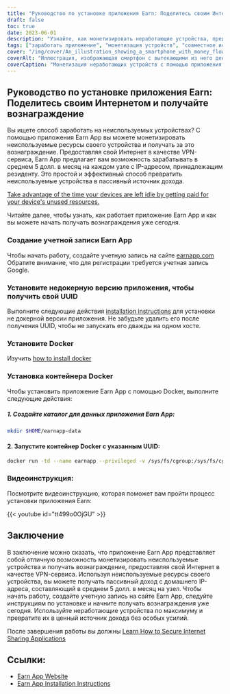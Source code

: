 ```yaml
---
title: "Руководство по установке приложения Earn: Поделитесь своим Интернетом и получайте вознаграждение"
draft: false
toc: true
date: 2023-06-01
description: "Узнайте, как монетизировать неработающие устройства, предоставляя доступ к Интернету и получая вознаграждения с помощью приложения Earn App."
tags: ["заработать приложение", "монетизация устройств", "совместное использование Интернета", "получать вознаграждения", "пассивный доход", "ресурсы устройства", "VPN-сервис", "жилой IP", "неработающие устройства", "зарабатывать деньги", "совместное использование интернета", "заработать на установке приложений", "установка docker", "контейнер docker", "Учебник по заработку на приложениях", "заработать приложение сайт", "инструкции по установке", "заработать на счету приложения", "не докерная версия", "UUID", "установить docker", "установка контейнера docker", "видеоурок", "зарабатывать ссылки на приложения", "ссылка на сайт приложения", "инструкции по установке приложения для заработка"]
cover: "/img/cover/An_illustration_showing_a_smartphone_with_money_flowing_out.png"
coverAlt: "Иллюстрация, изображающая смартфон с вытекающими из него деньгами, представляет концепцию получения вознаграждения за обмен интернет-ресурсами через приложение Earn App."
coverCaption: "Монетизация неработающих устройств с помощью приложения Earn"
---
```


## Руководство по установке приложения Earn: Поделитесь своим Интернетом и получайте вознаграждение

Вы ищете способ заработать на неиспользуемых устройствах? С помощью приложения Earn App вы можете монетизировать неиспользуемые ресурсы своего устройства и получать за это вознаграждение. Предоставляя свой Интернет в качестве VPN-сервиса, Earn App предлагает вам возможность зарабатывать в среднем 5 долл. в месяц на каждом узле с IP-адресом, принадлежащим резиденту. Это простой и эффективный способ превратить неиспользуемые устройства в пассивный источник дохода.

[Take advantage of the time your devices are left idle by getting paid for your device's unused resources.](https://earnapp.com/i/GCL9QzB5)

Читайте далее, чтобы узнать, как работает приложение Earn App и как вы можете начать получать вознаграждения уже сегодня.

### Создание учетной записи Earn App
Чтобы начать работу, создайте учетную запись на сайте [earnapp.com](https://earnapp.com/i/GCL9QzB5) Обратите внимание, что для регистрации требуется учетная запись Google.

### Установите недокерную версию приложения, чтобы получить свой UUID
Выполните следующие действия [installation instructions](https://help.earnapp.com/hc/en-us/articles/10261224561553-Installation-instructions) для установки не докерной версии приложения. Не забудьте удалить его после получения UUID, чтобы не запускать его дважды на одном хосте.

### Установите Docker

Изучить [how to install docker](https://simeononsecurity.com/other/creating-profitable-low-powered-crypto-miners/#installing-docker)

### Установка контейнера Docker
Чтобы установить приложение Earn App с помощью Docker, выполните следующие действия:

##### 1. Создайте каталог для данных приложения Earn App:

```bash
mkdir $HOME/earnapp-data
```

#### 2. Запустите контейнер Docker с указанным UUID:

```bash
docker run -td --name earnapp --privileged -v /sys/fs/cgroup:/sys/fs/cgroup:ro -v $HOME/earnapp-data:/etc/earnapp -e "EARNAPP_UUID"="" -e 'PUID'='99' -e 'PGID'='100' --name earnapp fazalfarhan01/earnapp:lite
```

### Видеоинструкция:
Посмотрите видеоинструкцию, которая поможет вам пройти процесс установки приложения Earn:

{{< youtube id="tt499o0OjGU" >}}


## Заключение

В заключение можно сказать, что приложение Earn App представляет собой отличную возможность монетизировать неиспользуемые устройства и получать вознаграждение, предоставляя свой Интернет в качестве VPN-сервиса. Используя неиспользуемые ресурсы своего устройства, вы можете получать пассивный доход с домашнего IP-адреса, составляющий в среднем 5 долл. в месяц на узел. Чтобы начать работу, создайте учетную запись на сайте Earn App, следуйте инструкциям по установке и начните получать вознаграждения уже сегодня. Используйте неработающие устройства по максимуму и превратите их в ценный источник дохода без особых усилий.

После завершения работы вы должны [Learn How to Secure Internet Sharing Applications](https://simeononsecurity.com/other/how-to-secure-internet-sharing-applications/)

## Ссылки:

- [Earn App Website](https://earnapp.com)
- [Earn App Installation Instructions](https://help.earnapp.com)